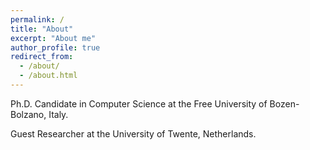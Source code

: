 ```yaml
---
permalink: /
title: "About"
excerpt: "About me"
author_profile: true
redirect_from: 
  - /about/
  - /about.html
---
```


Ph.D. Candidate in Computer Science at the Free University of Bozen-Bolzano, Italy.

Guest Researcher at the University of Twente, Netherlands.